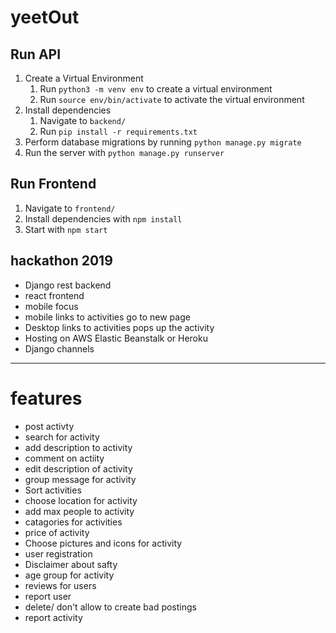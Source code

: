 # yeetOut

## Run API
1. Create a Virtual Environment
   1. Run `python3 -m venv env` to create a virtual environment
   2. Run `source env/bin/activate` to activate the virtual environment
2. Install dependencies
   1. Navigate to `backend/`
   2. Run `pip install -r requirements.txt`
3. Perform database migrations by running `python manage.py migrate`
4. Run the server with `python manage.py runserver`

## Run Frontend
1. Navigate to `frontend/`
2. Install dependencies with `npm install`
3. Start with `npm start`

hackathon 2019
---------------------------------------------------------------------------
* Django rest backend
* react frontend
* mobile focus
* mobile links to activities go to new page
* Desktop links to activities pops up the activity
* Hosting on AWS Elastic Beanstalk or Heroku
* Django channels
----------------------------------------------------------------------------
# features
* post activty
* search for activity
* add description to activity
* comment on actiity
* edit description of activity
* group message for activity
* Sort activities
* choose location for activity
* add max people to activity
* catagories for activities
* price of activity
* Choose pictures and icons for activity
* user registration 
* Disclaimer about safty
* age group for activity
* reviews for users
* report user
* delete/ don't allow to create bad postings
* report activity
